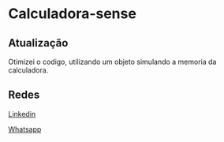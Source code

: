 # Calculadora-sense

## Atualização

Otimizei o codigo, utilizando um objeto simulando a memoria da calculadora.

## Redes
[Linkedin](linkedin.com/in/josé-lizandro-2a85b1234)

[Whatsapp](https://wa.me/qr/KEF5FOTB5BEEM1)